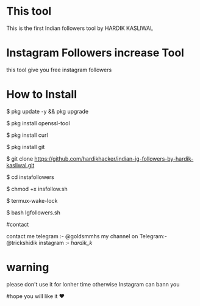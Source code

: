 # This tool

This is the first Indian followers tool by HARDIK KASLIWAL

# Instagram Followers increase Tool

this tool give you free instagram followers

# How to Install

$ pkg update -y && pkg upgrade 

$ pkg install openssl-tool

$ pkg install curl

$ pkg install git

$ git clone https://github.com/hardikhacker/indian-ig-followers-by-hardik-kasliwal.git

$ cd instafollowers

$ chmod +x insfollow.sh

$ termux-wake-lock

$ bash Igfollowers.sh

#contact

contact me telegram :- @goldsmmhs
my channel on Telegram:- @trickshidik
instagram :- _hardik_k_

# warning

please don't use it for lonher time otherwise Instagram can bann you

#hope you will like it ❤️
